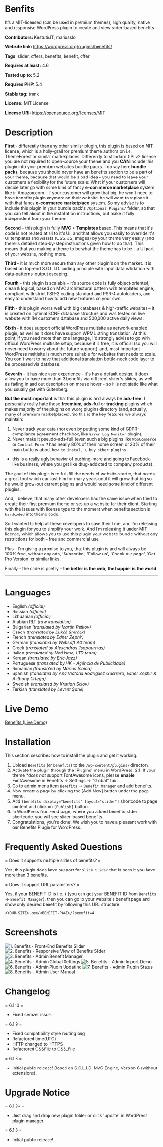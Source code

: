 # Benfits
It’s a MIT-licensed (can be used in premium themes), high quality, native and responsive WordPress plugin to create and view slider-based benefits

**Contributors:** KestutisIT, mariusslo

**Website link:** https://wordpress.org/plugins/benefits/

**Tags:** slider, offers, benefits, benefit, offer

**Requires at least:** 4.6

**Tested up to:** 5.2

**Requires PHP:** 5.4

**Stable tag:** trunk

**License:** MIT License

**License URI:** https://opensource.org/licenses/MIT


# Description

**First** - differently than any other similar plugin, this plugin is based on MIT license, which is a holly-grail for premium theme authors on i.e. ThemeForest or similar marketplaces.
Differently to standard GPLv2 license you are not required to open-source your theme and you **CAN** include this plugin into your premium websites bundle packs.
I do say here **bundle packs**, because you should never have an benefits section to be a part of your theme, because that would be a bad idea - you need to leave your customers a flexibility for the future scale:
What if your customers will decide later go with some kind of fancy **e-commerce marketplace** system like in Amazon.com - if your customer will grow that big, he won't need to have benefits plugin anymore on their website, he will want to replace it with that fancy **e-commerce marketplace** system.
So my advise is to include this plugin in your bundle pack's `/Optional Plugins/` folder, so that you can tell about in the installation instructions, but make it fully independent from your theme.

**Second** - this plugin is fully **MVC + Templates** based. This means that it's code is not related at all to it's UI, and that allows you easily to override it's UI templates and Assets (CSS, JS, Images) by your theme very easily (and there is detailed step-by-step instructions given how to do that).
This means that you making a theme to be what the theme has to be - a UI part of your website, nothing more.

**Third** - it is much more secure than any other plugin's on the market. It is based on top-end S.O.L.I.D. coding principle with input data validation with data-patterns, output escaping.

**Fourth** - this plugin is scalable – it’s source code is fully object-oriented, clean & logical, based on MVC architectural pattern with templates engine, compliant with strict PSR-2 coding standard and PSR-4 autoloaders, and easy to understand how to add new features on your own.

**Fifth** - this plugin works well with big databases & high-traffic websites – it is created on optimal BCNF database structure and was tested on live website with 1M customers database and 500,000 active daily views.

**Sixth** - it does support official WordPress multisite as network-enabled plugin, as well as it does have support WPML string translation.
At this point, if you need more than one language, I'd strongly advise to go with official WordPress multisite setup, because it is free, it is official (so you will never need to worry about the future support), and, most important - WordPress multisite is much more suitable for websites that needs to scale. You don't want to have that additional translation bottle-neck code layer to be processed via database.

**Seventh** - it has nice user experience - it's has a default design, it does allow you to have more than 3 benefits via different slider's slides, as well as fading in and out description on mouse hover - so it is not static like what you usually get with Gutenberg.

**But the most important** is that this plugin is and always be **ads-free**. I personally really hate these **freemium**, **ads-full** or **tracking** plugins which makes majority of the plugins on w.org plugins directory (and, actually, many of premium marketplaces). So this is the key features we always maintain:
1. Never track your data (nor even by putting some kind of GDPR-compliance agreement checkbox, like `Error Log Monitor` plugin),
2. Never make it pseudo-ads-full (even such a big plugins like `WooCommerce` or `Contact Form 7` has nearly 80% of their home screen or 20% of their main buttons about `how to install \ buy other plugins`
- this is a really ugly behavior of pushing-more and going to Facebook-like business, where you get like drug-addicted to company products).

The goal of this plugin is to full-fill the needs of website-starter, that needs a great tool which can last him for many years until it will grow that big so he would grow-out current plugins and would need some kind of different plugins.

And, I believe, that many other developers had the same issue when tried to create their first premium theme or set-up a website for their client. Starting with the issues with license type to the moment when benefits section is `hardcoded` into theme code.

So I wanted to help all these developers to save their time, and I'm releasing this plugin for you to simplify your work. And I'm releasing it under MIT license, which allows you to use this plugin your website bundle without any restrictions for both - free and commercial use.

Plus - I'm giving a promise to you, that this plugin is and will always be 100% free, without any ads, 'Subscribe', 'Follow us', 'Check our page', 'Get Pro Version' or similar links.

Finally - the code is poetry - __the better is the web, the happier is the world__.

- - - -
# Languages

* English _(official)_
* Russian _(official)_
* Lithuanian _(official)_
* Arabian RLT _(raw translation)_
* Bulgarian _(translated by Martin Petkov)_
* Czech _(translated by Lukáš Smrček)_
* French _(translated by Edner Zephir)_
* German _(translated by Websoft AG team)_
* Greek _(translated by Alexandros Tsapournias)_
* Italian _(translated by NetHome, LTD team)_
* Korean _(translated by Eric Jazz)_
* Portuguese _(translated by HK – Agência de Publicidade)_
* Romanian _(translated by Marius Stoica)_
* Spanish _(translated by Ana Victoria Rodríguez Guerrero, Edner Zephir & Anthony Ortega)_
* Swedish _(translated by Kristian Salov)_
* Turkish _(translated by Levent Şane)_

# Live Demo
[Benefits (Live Demo)](http://nativerental.com/cars/ "Benefits (Live Demo)")

# Installation

This section describes how to install the plugin and get it working.

1. Upload `Benefits` (or `benefits`) to the `/wp-content/plugins/` directory.
2. Activate the plugin through the 'Plugins' menu in WordPress.
2.1. If your theme **does not* support FontAwesome icons, please **enable** FontAwesome in Benefits -> Settings -> "Global" tab.
3. Go to admin menu item `Benefits` -> `Benefit Manager` and add benefits.
4. Now create a page by clicking the [Add New] button under the page menu.
5. Add `[benefits display="benefits" layout="slider"]` shortcode to page content and click on `[Publish]` button.
6. In WordPress front-end page, where you added benefits slider shortcode, you will see slider-based benefits.
7. Congratulations, you're done! We wish you to have a pleasant work with our Benefits Plugin for WordPress.


# Frequently Asked Questions

= Does it supports multiple slides of benefits? =

Yes, this plugin does have support for `Slick Slider` that is seen it you have more than 3 benefits.

= Does it support URL parameters? =

Yes, if your BENEFIT ID is i.e. `4` (you can get your BENEFIT ID from `Benefits` -> `Benefit Manager`), then you can go
to your website's benefit page and show only desired benefit by following this URL structure:

`
<YOUR-SITE>.com/<BENEFIT-PAGE>/?benefit=4
`


# Screenshots

![1. Benefits - Front-End Benefits Slider](https://ps.w.org/benefits/assets/screenshot-1.jpg)
![2. Benefits - Responsive View of Benefits Slider](https://ps.w.org/benefits/assets/screenshot-2.jpg)
![3. Benefits - Admin Benefit Manager](https://ps.w.org/benefits/assets/screenshot-3.jpg)
![4. Benefits - Admin Global Settings](https://ps.w.org/benefits/assets/screenshot-4.jpg)
![5. Benefits - Admin Import Demo](https://ps.w.org/benefits/assets/screenshot-5.jpg)
![6. Benefits - Admin Plugin Updating](https://ps.w.org/benefits/assets/screenshot-6.jpg)
![7. Benefits - Admin Plugin Status](https://ps.w.org/benefits/assets/screenshot-7.jpg)
![8. Benefits - Admin User Manual](https://ps.w.org/benefits/assets/screenshot-8.jpg)


# Changelog

= 6.1.10 =
* Fixed semver issue.

= 6.1.9 =
* Fixed compatibility style routing bug
* Refactored time(UTC)
* HTTP changed to HTTPS
* Refactored CSSFile to CSS_File

= 6.1.8 =
* Initial public release! Based on S.O.L.I.D. MVC Engine, Version 6 (without extensions).


# Upgrade Notice

= 6.1.8+ =
* Just drag and drop new plugin folder or click 'update' in WordPress plugin manager.

= 6.1.8 =
* Initial public release!
